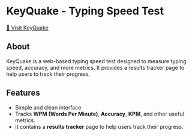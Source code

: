 # KeyQuake - Typing Speed Test
[🚀 Visit KeyQuake](https://keyquake-a8568.web.app/)

## About
KeyQuake is a web-based typing speed test designed to measure typing speed, accuracy, and more metrics. It provides a results tracker page to help users to track their progress.

## Features
- Simple and clean interface
- Tracks **WPM (Words Per Minute)**, **Accuracy**, **KPM**, and other useful metrics.
- It contains a **results tracker** page to help users track their progress.

